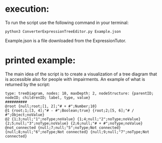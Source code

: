 # execution:
To run the script use the following command in your terminal:
```
python3 ConverterExpressionTreeEditor.py Example.json
```
Example.json is a file downloaded from the ExpressionTutor.

# printed example:
The main idea of the script is to create a visualization of a tree diagram that is accessible also for people with 
impairments. An example of what is returned by the script:
```
type: treeDiagram, nodes: 10, maxDepth: 2, nodeStructure: {parentID; nodeID; childrenID; label, type, value}
##########
@root {null;root;[1, 2];"# + #";Number;10} 
@1 {root;1;[3, 4];"# - #";Boolean;true} {root;2;[5, 6];"# / #";Object;noValue} 
@2 {1;3;null;"1";noType;noValue} {1;4;null;"2";noType;noValue} {2;5;null;"3";noType;noValue} {2;6;null;"# + #";noType;noValue} 
@not_connected {null;7;null;"5";noType;Not connected} {null;8;null;"6";noType;Not connected} {null;9;null;"7";noType;Not connected} 
```